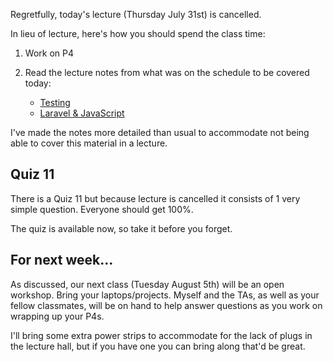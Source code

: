 Regretfully, today's lecture (Thursday July 31st) is cancelled.

In lieu of lecture, here's how you should spend the class time:

1. Work on P4

2. Read the lecture notes from what was on the schedule to be covered today:

	+ [Testing](https://github.com/susanBuck/notes/blob/master/05_Laravel/17_Testing.md)
	+ [Laravel & JavaScript](https://github.com/susanBuck/notes/blob/master/05_Laravel/18_JavaScript.md)

I've made the notes more detailed than usual to accommodate not being able to cover this material in a lecture.

## Quiz 11

There is a Quiz 11 but because lecture is cancelled it consists of 1 very simple question. Everyone should get 100%. 

The quiz is available now, so take it before you forget.



## For next week...

As discussed, our next class (Tuesday August 5th) will be an open workshop. Bring your laptops/projects. Myself and the TAs, as well as your fellow classmates, will be on hand to help answer questions as you work on wrapping up your P4s.

I'll bring some extra power strips to accommodate for the lack of plugs in the lecture hall, but if you have one you can bring along that'd be great.




